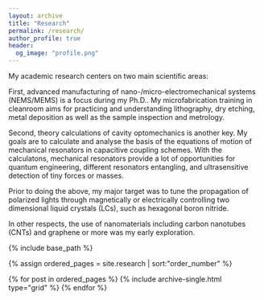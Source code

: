 ```yaml
---
layout: archive
title: "Research"
permalink: /research/
author_profile: true
header:
  og_image: "profile.png"
---
```


My academic research centers on two main scientific areas:

First, advanced manufacturing of nano-/micro-electromechanical systems (NEMS/MEMS) is a focus during my Ph.D..
My microfabrication training in cleanroom aims for practicing and understanding lithography, dry etching, metal 
deposition as well as the sample inspection and metrology.

Second, theory calculations of cavity optomechanics is another key. My goals are to calculate and analyse the basis of the equations 
of motion of mechanical resonators in capacitive coupling schemes. With the calculatons, mechanical resonators provide a lot of opportunities for 
quantum engineering, different resonators entangling, and ultrasensitive detection of tiny forces or masses.

Prior to doing the above, my major target was to tune the propagation of polarized lights through magnetically or electrically controlling two dimensional
liquid crystals (LCs), such as hexagonal boron nitride.

In other respects, the use of nanomaterials including carbon nanotubes (CNTs) and graphene or more was my early exploration.


<nbsp>

{% include base_path %}

{% assign ordered_pages = site.research | sort:"order_number" %}

{% for post in ordered_pages %}
  {% include archive-single.html type="grid" %}
{% endfor %}
